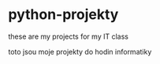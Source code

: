 # python-projekty
these are my projects for my IT class

toto jsou moje projekty do hodin informatiky
